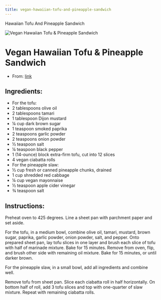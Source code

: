 ```yaml
---
title: vegan-hawaiian-tofu-and-pineapple-sandwich
---
```


Hawaiian Tofu And Pineapple Sandwich

![Vegan Hawaiian Tofu & Pineapple
Sandwich](https://vegnews.com/media/W1siZiIsIjIxMDYwL1ZlZ05ld3MuVG9mdWFuZFBpbmVhcHBsZS5qcGciXSxbInAiLCJ0aHVtYiIsIjgwMHg0NzMjIix7ImZvcm1hdCI6ImpwZyJ9XSxbInAiLCJvcHRpbWl6ZSJdXQ/VegNews.TofuandPineapple.jpg?width=800&height=473&optimize=true&format=jpg&sha=36092ba4b8193b9f)

# Vegan Hawaiian Tofu & Pineapple Sandwich

- From:
  [link](https://vegnews.com/2021/1/vegan-hawaiian-tofu-and-pineapple-sandwich.md)

## Ingredients:

- For the tofu:
- 2 tablespoons olive oil
- 2 tablespoons tamari
- 1 tablespoon Dijon mustard
- ¼ cup dark brown sugar
- 1 teaspoon smoked paprika
- 2 teaspoons garlic powder
- 2 teaspoons onion powder
- ½ teaspoon salt
- ¼ teaspoon black pepper
- 1 (14-ounce) block extra-firm tofu, cut into 12 slices
- 4 vegan ciabatta rolls
- For the pineapple slaw:
- ½ cup fresh or canned pineapple chunks, drained
- 1 cup shredded red cabbage
- ¼ cup vegan mayonnaise
- ½ teaspoon apple cider vinegar
- ¾ teaspoon salt

## Instructions:

Preheat oven to 425 degrees. Line a sheet pan with parchment paper and
set aside.

For the tofu, in a medium bowl, combine olive oil, tamari, mustard,
brown sugar, paprika, garlic powder, onion powder, salt, and pepper.
Onto prepared sheet pan, lay tofu slices in one layer and brush each
slice of tofu with half of marinade mixture. Bake for 15 minutes. Remove
from oven, flip, and brush other side with remaining oil mixture. Bake
for 15 minutes, or until darker brown.

For the pineapple slaw, in a small bowl, add all ingredients and combine
well.

Remove tofu from sheet pan. Slice each ciabatta roll in half
horizontally. On bottom half of roll, add 3 tofu slices and top with
one-quarter of slaw mixture. Repeat with remaining ciabatta rolls.
